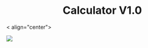 <h1 align="center">Calculator V1.0</h1>

< align="center">

  <img src="./.github/Calculator.gif" />

